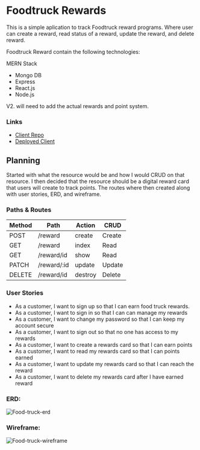 # Foodtruck Rewards
This is a simple aplication to track Foodtruck reward programs. Where user can create a reward, read status of a reward, update the reward, and delete reward.

Foodtruck Reward contain the following technologies:

MERN Stack
* Mongo DB
* Express
* React.js
* Node.js

V2. will need to add the actual rewards and point system.

### Links
* [Client Repo](https://github.com/ryansalandy/foodtruck-rewards-client)
* [Deployed Client](https://ryansalandy.github.io/foodtruck-rewards-client/)

## Planning
Started with what the resource would be and how I would CRUD on that resource. I then decided that the resource should be a digital reward card that users will create to track points. The routes where then created along with user stories, ERD, and wireframe.

### Paths & Routes
| Method | Path | Action | CRUD |
| ------ | ---- | ------ | ---- |
| POST   | /reward | create | Create |
| GET    | /reward | index  | Read |
| GET    | /reward/id | show | Read |
| PATCH  | /reward/:id | update | Update |
| DELETE | /reward/id | destroy | Delete |

### User Stories
* As a customer, I want to sign up so that I can earn food truck rewards.
* As a customer, I want to sign in so that I can can manage my rewards
* As a customer, I want to change my password so that I can keep my account secure
* As a customer, I want to sign out so that no one has access to my rewards
* As a customer, I want to create a rewards card so that I can earn points
* As a customer, I want to read my rewards card so that I can points earned
* As a customer, I want to update my rewards card so that I can reach the reward
* As a customer, I want to delete my rewards card after I have earned reward

### ERD:
![Food-truck-erd](https://media.git.generalassemb.ly/user/35787/files/a77c8780-e551-11eb-9966-823702ca9f85)

### Wireframe:
![Food-truck-wireframe](https://media.git.generalassemb.ly/user/35787/files/9af82f00-e551-11eb-8d6e-7c966b4af0ed)
